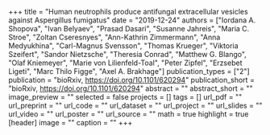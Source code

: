 +++
title = "Human neutrophils produce antifungal extracellular vesicles against Aspergillus fumigatus"
date = "2019-12-24"
authors = ["Iordana A. Shopova", "Ivan Belyaev", "Prasad Dasari", "Susanne Jahreis", "Maria C. Stroe", "Zoltan Cseresnyes", "Ann-Kathrin Zimmermann", "Anna Medyukhina", "Carl-Magnus Svensson", "Thomas Krueger", "Viktoria Szeifert", "Sandor Nietzsche", "Theresia Conrad", "Matthew G. Blango", "Olaf Kniemeyer", "Marie von Lilienfeld-Toal", "Peter Zipfel", "Erzsebet Ligeti", "Marc Thilo Figge", "Axel A. Brakhage"]
publication_types = ["2"]
publication = "bioRxiv, https://doi.org/10.1101/620294"
publication_short = "bioRxiv, https://doi.org/10.1101/620294"
abstract = ""
abstract_short = ""
image_preview = ""
selected = false
projects = []
tags = []
url_pdf = ""
url_preprint = ""
url_code = ""
url_dataset = ""
url_project = ""
url_slides = ""
url_video = ""
url_poster = ""
url_source = ""
math = true
highlight = true
[header]
image = ""
caption = ""
+++
